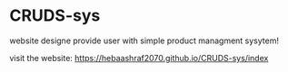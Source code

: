 # CRUDS-sys
website designe provide user with simple product managment sysytem!

visit the website: https://hebaashraf2070.github.io/CRUDS-sys/index

